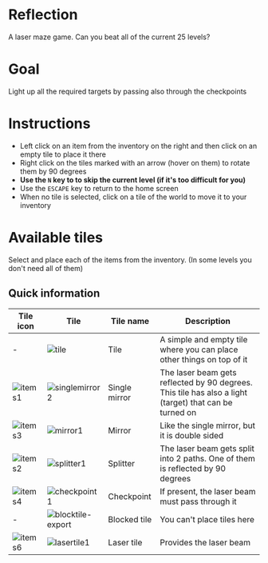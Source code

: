 # Reflection
A laser maze game. Can you beat all of the current 25 levels?

# Goal
Light up all the required targets by passing also through the checkpoints

# Instructions
* Left click on an item from the inventory on the right and then click on an empty tile to place it there
* Right click on the tiles marked with an arrow (hover on them) to rotate them by 90 degrees
* **Use the `N` key to to skip the current level (if it's too difficult for you)**
* Use the `ESCAPE` key to return to the home screen
* When no tile is selected, click on a tile of the world to move it to your inventory

# Available tiles
Select and place each of the items from the inventory. (In some levels you don't need all of them)
## Quick information
| Tile icon | Tile | Tile name | Description |
| --- | --- | --- | --- |
| - | ![tile](https://github.com/OrangoMango/Reflection/assets/61402409/c7b42bac-9f33-4864-8bb9-5cbcfd4fbeee)| Tile | A simple and empty tile where you can place other things on top of it |
| ![items1](https://github.com/OrangoMango/Reflection/assets/61402409/6d687ce2-9aed-4dfe-ab05-da4d8fbffce5) | ![singlemirror2](https://github.com/OrangoMango/Reflection/assets/61402409/be5fea3f-8dfb-4b3a-8d59-73a68e38e183) | Single mirror | The laser beam gets reflected by 90 degrees. This tile has also a light (target) that can be turned on |
| ![items3](https://github.com/OrangoMango/Reflection/assets/61402409/9f15da11-59ec-4a0c-8d94-a8a1f6fcb76a) | ![mirror1](https://github.com/OrangoMango/Reflection/assets/61402409/7348758b-ec47-42a2-b7d2-10e4b6a51d02) | Mirror | Like the single mirror, but it is double sided |
| ![items2](https://github.com/OrangoMango/Reflection/assets/61402409/aa7c478d-4447-48e0-814f-62fd00805f3f) | ![splitter1](https://github.com/OrangoMango/Reflection/assets/61402409/861b76ce-1d17-4ba2-b197-6513cb9eda44) | Splitter | The laser beam gets split into 2 paths. One of them is reflected by 90 degrees |
| ![items4](https://github.com/OrangoMango/Reflection/assets/61402409/2bec9466-a8f4-4b35-9e23-6b2ea3845ea5)| ![checkpoint1](https://github.com/OrangoMango/Reflection/assets/61402409/4fe88697-72b0-43da-a605-e56fdaee5b8d) | Checkpoint | If present, the laser beam must pass through it |
| - | ![blocktile-export](https://github.com/OrangoMango/Reflection/assets/61402409/a78969e5-d194-4b90-b6fe-ecfa0f2de63e) | Blocked tile | You can't place tiles here |
| ![items6](https://github.com/OrangoMango/Reflection/assets/61402409/5ebaa668-19d1-4107-acfe-b37295b021ea) | ![lasertile1](https://github.com/OrangoMango/Reflection/assets/61402409/8ca55a82-94c3-43af-913c-3c3f2110c2e3) | Laser tile | Provides the laser beam |
